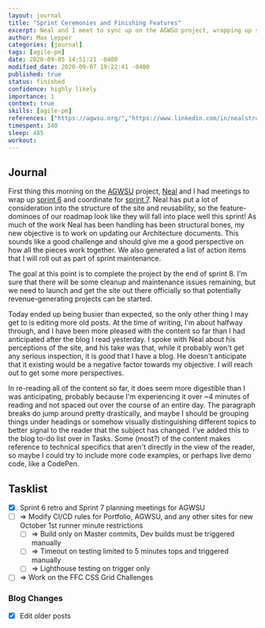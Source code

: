```yaml
---
layout: journal
title: "Sprint Ceremonies and Finishing Features"
excerpt: Neal and I meet to sync up on the AGWSU project, wrapping up sprint 6 and moving forward with projections for sprint 7, and the timeline beyond.
author: Max Lepper
categories: [journal]
tags: [agile-pm]
date: 2020-09-05 14:51:21 -0400
modified_date: 2020-09-07 19:22:41 -0400
published: true
status: finished
confidence: highly likely
importance: 1
context: true
skills: [agile-pm]
references: ["https://agwsu.org/","https://www.linkedin.com/in/nealstrobl/","https://gitlab.com/neal.strobl/wsu-adventurers-guild/-/issues/92","https://gitlab.com/neal.strobl/wsu-adventurers-guild/-/issues/93"]
timespent: 140
sleep: 485
workout:
---
```


## Journal

First thing this morning on the [AGWSU]({{page.references[0]}}) project, [Neal]({{page.references[1]}}) and I had meetings to wrap up [sprint 6]({{page.references[2]}}) and coordinate for [sprint 7]({{page.references[3]}}). Neal has put a lot of consideration into the structure of the site and reusability, so the feature-dominoes of our roadmap look like they will fall into place well this sprint! As much of the work Neal has been handling has been structural bones, my new objective is to work on updating our Architecture documents. This sounds like a good challenge and should give me a good perspective on how all the pieces work together. We also generated a list of action items that I will roll out as part of sprint maintenance.

The goal at this point is to complete the project by the end of sprint 8. I'm sure that there will be some cleanup and maintenance issues remaining, but we need to launch and get the site out there officially so that potentially revenue-generating projects can be started.

Today ended up being busier than expected, so the only other thing I may get to is editing more old posts. At the time of writing, I'm about halfway through, and I have been more pleased with the content so far than I had anticipated after the blog I read yesterday. I spoke with Neal about his perceptions of the site, and his take was that, while it probably won't get any serious inspection, it is _good_ that I have a blog. He doesn't anticipate that it existing would be a negative factor towards my objective. I will reach out to get some more perspectives.

In re-reading all of the content so far, it does seem more digestible than I was anticipating, probably because I'm experiencing it over ~4 minutes of reading and not spaced out over the course of an entire day. The paragraph breaks do jump around pretty drastically, and maybe I should be grouping things under headings or somehow visually distinguishing different topics to better signal to the reader that the subject has changed. I've added this to the blog to-do list over in Tasks. Some (most?) of the content makes reference to technical specifics that aren't directly in the view of the reader, so maybe I could try to include more code examples, or perhaps live demo code, like a CodePen.

## Tasklist

- [x] Sprint 6 retro and Sprint 7 planning meetings for AGWSU
- [ ] <span title="Task to be added to next entry">=></span> Modify CI/CD rules for Portfolio, AGWSU, and any other sites for new October 1st runner minute restrictions
  - [ ] <span title="Task to be added to next entry">=></span> Build only on Master commits, Dev builds must be triggered manually
  - [ ] <span title="Task to be added to next entry">=></span> Timeout on testing limited to 5 minutes tops and triggered manually
  - [ ] <span title="Task to be added to next entry">=></span> Lighthouse testing on trigger only
- [ ] <span title="Task to be added to next entry">=></span> Work on the FFC CSS Grid Challenges

### Blog Changes
- [x] Edit older posts